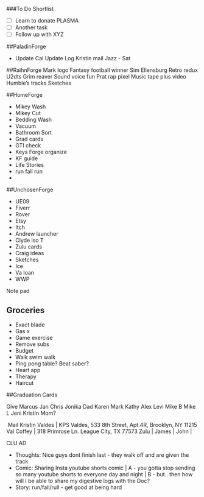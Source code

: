 



###To Do Shortlist

- [ ] Learn to donate PLASMA
- [ ] Another task
- [ ] Follow up with XYZ

##PaladinForge
* Update Cal
Update Log
Kristin mail
Jazz - Sat

##RaihnForge
Mark logo
Fantasy football winner
Sim Ellensburg
Retro redux
U2dts
Grim reaver 
Sound voice fun
Prat rap pixel
Music tape plus video Humble’s tracks
Sketches

##HomeForge
* Mikey Wash
* Mikey Cut
* Bedding Wash
* Vacuum
* Bathroom Sort
* Grad cards
* GTI check
* Keys Forge organize
* KF guide
* Life Stories
* run fall run
* 

##UnchosenForge
* UE09
* Fiverr
* Rover
* Etsy
* Itch
* Andrew launcher
* Clyde iso T
* Zulu cards
* Craig ideas
* Sketches 
* Ice
* Va loan
* WWP 

Note pad


## Groceries
* Exact blade
* Gas x
* Game exercise 
* Remove subs
* Budget
* Walk swim walk
* Ping pong table?  Beat saber?
* Heart app
* Therapy
* Haircut



##Graduation Cards

Give
Marcus Jan
Chris Jonika
Dad Karen
Mark Kathy
Alex Levi
Mike B
Mike L
Jeni
Kristin
Mom?

 Mail Kristin Valdes | KPS Valdes, 533 8th Street, Apt.4R, Brooklyn, NY 11215
Val Coffey | 318 Primrose Ln. League City, TX 77573
Zulu |
James |
John |


CLU AD


* Thoughts: Nice guys dont finish last - they walk off and are given the track
* Comic: Sharing Insta youtube shorts comic | A - you gotta stop sending so many youtube shorts to everyone day and night | B - but.. then how will I be able to share my digestive logs with the Doc?
* Story: run/fall/rull - get good at being hard


